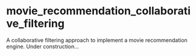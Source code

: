 # movie_recommendation_collaborative_filtering
A collaborative filtering approach to implement a movie recommendation engine.
Under construction...
